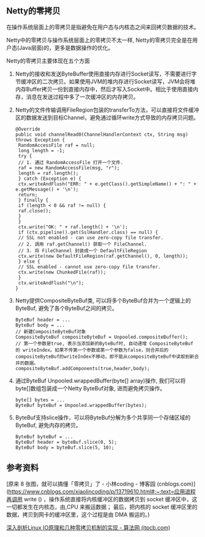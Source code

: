 ## Netty的零拷贝

在操作系统层面上的零拷贝是指避免在用户态与内核态之间来回拷贝数据的技术。

Netty中的零拷贝与操作系统层面上的零拷贝不太一样, Netty的零拷贝完全是在用户态(Java层面)的，更多是数据操作的优化。

Netty的零拷贝主要体现在五个方面

1. Netty的接收和发送ByteBuffer使用直接内存进行Socket读写，不需要进行字节缓冲区的二次拷贝。如果使用JVM的堆内存进行Socket读写，JVM会将堆内存Buffer拷贝一份到直接内存中，然后才写入Socket中。相比于使用直接内存，消息在发送过程中多了一次缓冲区的内存拷贝。

2. Netty的文件传输调用FileRegion包装的transferTo方法，可以直接将文件缓冲区的数据发送到目标Channel，避免通过循环write方式导致的内存拷贝问题。

   ```text
   @Override
   public void channelRead0(ChannelHandlerContext ctx, String msg) throws Exception {
    RandomAccessFile raf = null;
    long length = -1;
    try {
    // 1. 通过 RandomAccessFile 打开一个文件.
    raf = new RandomAccessFile(msg, "r");
    length = raf.length();
    } catch (Exception e) {
    ctx.writeAndFlush("ERR: " + e.getClass().getSimpleName() + ": " + e.getMessage() + '\n');
    return;
    } finally {
    if (length < 0 && raf != null) {
    raf.close();
    }
    }
    ctx.write("OK: " + raf.length() + '\n');
    if (ctx.pipeline().get(SslHandler.class) == null) {
    // SSL not enabled - can use zero-copy file transfer.
    // 2. 调用 raf.getChannel() 获取一个 FileChannel.
    // 3. 将 FileChannel 封装成一个 DefaultFileRegion
    ctx.write(new DefaultFileRegion(raf.getChannel(), 0, length));
    } else {
    // SSL enabled - cannot use zero-copy file transfer.
    ctx.write(new ChunkedFile(raf));
    }
    ctx.writeAndFlush("\n");
   }
   ```

3. Netty提供CompositeByteBuf类, 可以将多个ByteBuf合并为一个逻辑上的ByteBuf, 避免了各个ByteBuf之间的拷贝。

   ```text
   ByteBuf header = ...
   ByteBuf body = ...
   // 新建CompositeByteBuf对象
   CompositeByteBuf compositeByteBuf = Unpooled.compositeBuffer();
   // 第一个参数是true, 表示当添加新的ByteBuf时, 自动递增 CompositeByteBuf 的 writeIndex。如果不传第一个参数或第一个参数为false，则合并后的compositeByteBuf的writeIndex不移动，即不能从compositeByteBuf中读取到新合并的数据。
   compositeByteBuf.addComponents(true,header,body);
   ```

4. 通过ByteBuf Unpooled.wrappedBuffer(byte[] array)操作, 我们可以将byte[]数组包装成一个Netty ByteBuf对象, 进而避免拷贝操作。

   ```text
   byte[] bytes = ...
   ByteBuf byteBuf = Unpooled.wrappedBuffer(bytes);
   ```

5. ByteBuf支持slice操作，可以将ByteBuf分解为多个共享同一个存储区域的ByteBuf, 避免内存的拷贝。

   ```text
   ByteBuf byteBuf = ...
   ByteBuf header = byteBuf.slice(0, 5);
   ByteBuf body = byteBuf.slice(5, 10);
   ```

## 参考资料

 [原来 8 张图，就可以搞懂「零拷贝」了 - 小林coding - 博客园 (cnblogs.com)](https://www.cnblogs.com/xiaolincoding/p/13719610.html#:~:text=应用进程再调用 write () ，操作系统直接将内核缓冲区的数据拷贝到 socket 缓冲区中，这一切都发生在内核态，由,CPU 来搬运数据； 最后，把内核的 socket 缓冲区里的数据，拷贝到网卡的缓冲区里，这个过程是由 DMA 搬运的。) 

 [深入剖析Linux IO原理和几种零拷贝机制的实现 - 算法网 (itpcb.com)](http://itpcb.com/a/583643) 